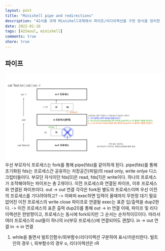 ```yaml
---
layout: post
title: "Minishell pipe and redirections"
description: "42서울 과제 Minishell과제에서 파이프/리다이렉션을 구현 방식을 정리한 글 입니다."
date: 2022-01-16
tags: [42Seoul, minishell]
comments: true
share: true
---
```


## 파이프
![img](./minishell_imgs/pipe.001.jpeg)
우선 부모자식 프로세스는 fork를 통해 pipe(fds)를 같이하게 된다. pipe(fds)를 통해 초기화된 fds는 프로세스간 공유하는 저장공간(파일)의 read only, write onlye 디스크립터들이다. 부모던 자식이던 fds[0]은 read, fds[1]은 write이다.
하나의 프로세스가 조작해야하는 파이프는 총 2개이다. 이전 프로세스와 연결된 파이프, 이후 프로세스와 연결된 파이프이다. 
out -> out	연결
각각은 fork된 별도의 프로세스이며
우선 이전의 프로세스를 기다려야하고? ->  어짜피 exec하면 입력이 올때까지 무한정 대기
필요 없어진 이전 프로세스의 write close
파이프로 연결될 exec는 표준 입/출력을 dup2한다. -> 이전 프로세스의 표준 출력
dup2()를 통해 
out -> in	연결
이때, 파이프 및 리다이렉션은 한방향이고, 프로세스는 동시에 fork되지만 그 순서는 순차적이므이다. 따라서 여러 프로세스의 out들이 하나의 in(부모 프로세스)에 연결되어도 괜찮다.
in	-> out	연결
in	-> in	연결


1. while을 돌면서 빌트인함수/외부함수/리다이렉션 구분하여 표시/카운터한다.
	빌트인의 경우 i, 외부함수의 경우 o, 리다이렉션은 rR